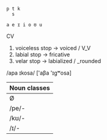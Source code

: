 ```
p t k
  s

a e ɪ i o ʊ u
```

CV

1. voiceless stop -> voiced / V_V
2. labial stop -> fricative
3. velar stop -> labialized / _rounded

/apa ɪkosa/ \['aβa 'ɪgʷosa]

| Noun classes |
|--------------|
| Ø |
| /pe/- |
| /kʊ/- |
| /ɪ/- |
